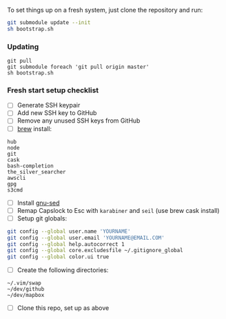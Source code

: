 To set things up on a fresh system, just clone the repository and run:

``` sh
git submodule update --init
sh bootstrap.sh
```

### Updating

``` shell
git pull
git submodule foreach 'git pull origin master'
sh bootstrap.sh
```

### Fresh start setup checklist

- [ ] Generate SSH keypair
- [ ] Add new SSH key to GitHub
- [ ] Remove any unused SSH keys from GitHub
- [ ] [brew](http://brew.sh/) install: 

```
hub
node
git
cask
bash-completion
the_silver_searcher
awscli
gpg
s3cmd
```

- [ ] Install [gnu-sed](https://sagebionetworks.jira.com/wiki/display/PLFM/Fixing+sed+on+OSx)
- [ ] Remap Capslock to Esc with `karabiner` and `seil` (use brew cask install)
- [ ] Setup git globals:

```sh
git config --global user.name 'YOURNAME'
git config --global user.email 'YOURNAME@EMAIL.COM'
git config --global help.autocorrect 1
git config --global core.excludesfile ~/.gitignore_global
git config --global color.ui true
```

- [ ] Create the following directories:

```
~/.vim/swap
~/dev/github
~/dev/mapbox
```

- [ ] Clone this repo, set up as above
